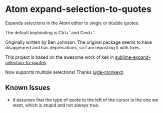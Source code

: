 # Atom expand-selection-to-quotes

Expands selections in the Atom editor to single or double quotes.

The default keybinding is Ctrl+' and Cmd+'.

Originally written by Ben Johnson. The original package seems to have disappeared and has deprecations, so I am reposting it with fixes.

This project is based on the awesome work of kek in [sublime-expand-selection-to-quotes](https://github.com/kek/sublime-expand-selection-to-quotes).

Now supports multiple selections! Thanks [@de-monkeyz](https://github.com/de-monkeyz).

## Known Issues
* It assumes that the type of quote to the left of the cursor is the one we want, which is stupid and not always true.
